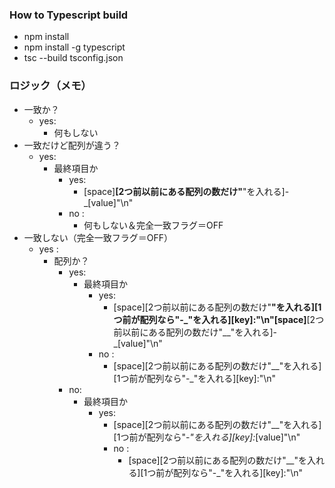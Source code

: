 ### How to Typescript build
* npm install
* npm install -g typescript
* tsc --build tsconfig.json

### ロジック（メモ）
* 一致か？
  * yes:
    * 何もしない
* 一致だけど配列が違う？
  * yes:
    * 最終項目か
      * yes:
        * [space]__[2つ前以前にある配列の数だけ"__"を入れる]-_[value]"\n"
      * no :
        * 何もしない＆完全一致フラグ＝OFF
* 一致しない（完全一致フラグ＝OFF）
  * yes :
    * 配列か？
      * yes:
        * 最終項目か
          * yes:
            * [space][2つ前以前にある配列の数だけ"__"を入れる][1つ前が配列なら"-_"を入れる][key]:"\n"[space]__[2つ前以前にある配列の数だけ"__"を入れる]-_[value]"\n"
          * no :
            * [space][2つ前以前にある配列の数だけ"__"を入れる][1つ前が配列なら"-_"を入れる][key]:"\n"
      * no:
        * 最終項目か
          * yes:
            * [space][2つ前以前にある配列の数だけ"__"を入れる][1つ前が配列なら"-_"を入れる][key]:_[value]"\n"
            * no :
              * [space][2つ前以前にある配列の数だけ"__"を入れる][1つ前が配列なら"-_"を入れる][key]:"\n"